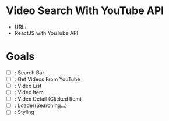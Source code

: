 # Video Search With YouTube API

- URL: 
- ReactJS with YouTube API

# Goals
- [ ] : Search Bar
- [ ] : Get Videos From YouTube
- [ ] : Video List
- [ ] : Video Item
- [ ] : Video Detail (Clicked Item)
- [ ] : Loader(Searching...)
- [ ] : Styling